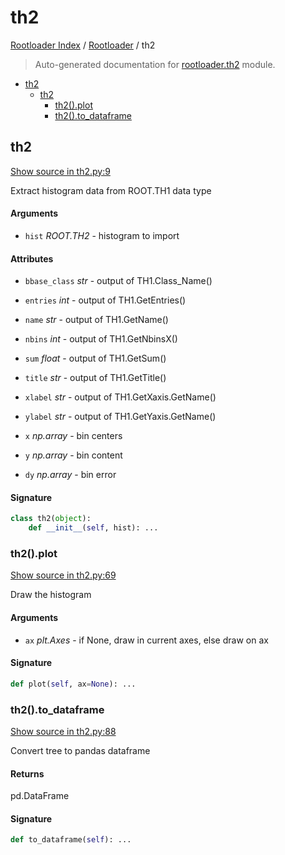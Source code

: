 # th2

[Rootloader Index](../README.md#rootloader-index) / [Rootloader](./index.md#rootloader) / th2

> Auto-generated documentation for [rootloader.th2](../../rootloader/th2.py) module.

- [th2](#th2)
  - [th2](#th2-1)
    - [th2().plot](#th2()plot)
    - [th2().to_dataframe](#th2()to_dataframe)

## th2

[Show source in th2.py:9](../../rootloader/th2.py#L9)

Extract histogram data from ROOT.TH1 data type

#### Arguments

- `hist` *ROOT.TH2* - histogram to import

#### Attributes

- `bbase_class` *str* - output of TH1.Class_Name()
- `entries` *int* - output of TH1.GetEntries()
- `name` *str* - output of TH1.GetName()
- `nbins` *int* - output of TH1.GetNbinsX()
- `sum` *float* - output of TH1.GetSum()
- `title` *str* - output of TH1.GetTitle()
- `xlabel` *str* - output of TH1.GetXaxis.GetName()
- `ylabel` *str* - output of TH1.GetYaxis.GetName()

- `x` *np.array* - bin centers
- `y` *np.array* - bin content
- `dy` *np.array* - bin error

#### Signature

```python
class th2(object):
    def __init__(self, hist): ...
```

### th2().plot

[Show source in th2.py:69](../../rootloader/th2.py#L69)

Draw the histogram

#### Arguments

- `ax` *plt.Axes* - if None, draw in current axes, else draw on ax

#### Signature

```python
def plot(self, ax=None): ...
```

### th2().to_dataframe

[Show source in th2.py:88](../../rootloader/th2.py#L88)

Convert tree to pandas dataframe

#### Returns

pd.DataFrame

#### Signature

```python
def to_dataframe(self): ...
```